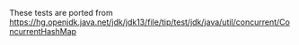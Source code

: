 These tests are ported from https://hg.openjdk.java.net/jdk/jdk13/file/tip/test/jdk/java/util/concurrent/ConcurrentHashMap
